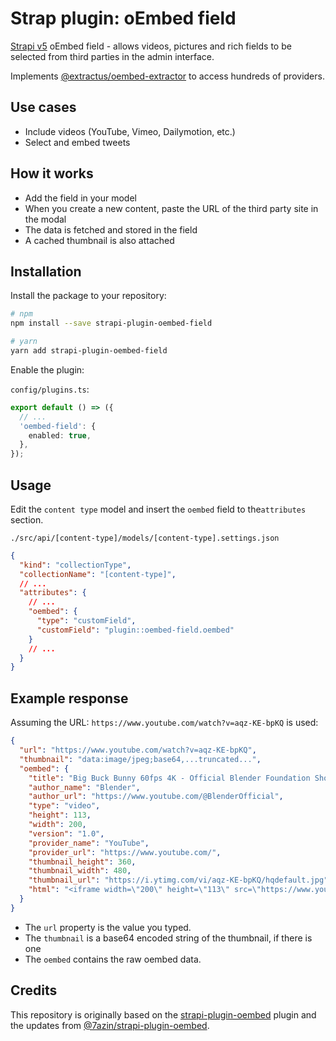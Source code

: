 # Strap plugin: oEmbed field

[Strapi v5](https://strapi.io) oEmbed field - allows videos, pictures and rich fields to be selected from third parties in the admin interface.

Implements [@extractus/oembed-extractor](https://github.com/extractus/oembed-extractor) to access hundreds of providers.

## Use cases

- Include videos (YouTube, Vimeo, Dailymotion, etc.)
- Select and embed tweets

## How it works

- Add the field in your model
- When you create a new content, paste the URL of the third party site in the modal
- The data is fetched and stored in the field
- A cached thumbnail is also attached

## Installation

Install the package to your repository:

```bash
# npm
npm install --save strapi-plugin-oembed-field

# yarn
yarn add strapi-plugin-oembed-field
```

Enable the plugin:

`config/plugins.ts`:

```typescript
export default () => ({
  // ...
  'oembed-field': {
    enabled: true,
  },
});
```

## Usage

Edit the `content type` model and insert the `oembed` field to the`attributes` section.

`./src/api/[content-type]/models/[content-type].settings.json`

```json
{
  "kind": "collectionType",
  "collectionName": "[content-type]",
  // ...
  "attributes": {
    // ...
    "oembed": {
      "type": "customField",
      "customField": "plugin::oembed-field.oembed"
    }
    // ...
  }
}
```

## Example response

Assuming the URL: `https://www.youtube.com/watch?v=aqz-KE-bpKQ` is used:

```json
{
  "url": "https://www.youtube.com/watch?v=aqz-KE-bpKQ",
  "thumbnail": "data:image/jpeg;base64,...truncated...",
  "oembed": {
    "title": "Big Buck Bunny 60fps 4K - Official Blender Foundation Short Film",
    "author_name": "Blender",
    "author_url": "https://www.youtube.com/@BlenderOfficial",
    "type": "video",
    "height": 113,
    "width": 200,
    "version": "1.0",
    "provider_name": "YouTube",
    "provider_url": "https://www.youtube.com/",
    "thumbnail_height": 360,
    "thumbnail_width": 480,
    "thumbnail_url": "https://i.ytimg.com/vi/aqz-KE-bpKQ/hqdefault.jpg",
    "html": "<iframe width=\"200\" height=\"113\" src=\"https://www.youtube.com/embed/aqz-KE-bpKQ?feature=oembed\" frameborder=\"0\" allow=\"accelerometer; autoplay; clipboard-write; encrypted-media; gyroscope; picture-in-picture; web-share\" referrerpolicy=\"strict-origin-when-cross-origin\" allowfullscreen title=\"Big Buck Bunny 60fps 4K - Official Blender Foundation Short Film\"></iframe>"
  }
}
```

- The `url` property is the value you typed.
- The `thumbnail` is a base64 encoded string of the thumbnail, if there is one
- The `oembed` contains the raw oembed data.

## Credits

This repository is originally based on the [strapi-plugin-oembed](https://market.strapi.io/plugins/strapi-plugin-oembed) plugin and the updates from [@7azin/strapi-plugin-oembed](https://www.npmjs.com/package/@7azin/strapi-plugin-oembed).
